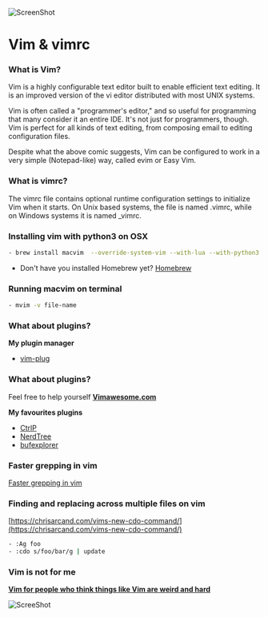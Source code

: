 ![ScreenShot](http://fc05.deviantart.net/fs71/f/2012/270/d/f/vim_by_liggliluff-d5g1led.png)
# Vim & vimrc

### What is Vim?

Vim is a highly configurable text editor built to enable efficient text editing. It is an improved version of the vi editor distributed with most UNIX systems.

Vim is often called a "programmer's editor," and so useful for programming that many consider it an entire IDE. It's not just for programmers, though. Vim is perfect for all kinds of text editing, from composing email to editing configuration files.

Despite what the above comic suggests, Vim can be configured to work in a very simple (Notepad-like) way, called evim or Easy Vim.

### What is vimrc?
The vimrc file contains optional runtime configuration settings to initialize Vim when it starts. On Unix based systems, the file is named .vimrc, while on Windows systems it is named _vimrc.

### Installing vim with python3 on OSX
```sh
- brew install macvim  --override-system-vim --with-lua --with-python3
```
- Don't have you installed Homebrew yet? [Homebrew](https://brew.sh/index.html)

### Running macvim on terminal
```sh
- mvim -v file-name
```

### What about plugins?
**My plugin manager** 

- [vim-plug](https://github.com/junegunn/vim-plug)

### What about plugins?
Feel free to help yourself  [**Vimawesome.com**](http://vimawesome.com/)  

**My favourites plugins**

- [CtrlP](https://github.com/kien/ctrlp.vim)
- [NerdTree](https://github.com/scrooloose/nerdtree)
- [bufexplorer](https://github.com/jlanzarotta/bufexplorer)

### Faster grepping in vim 
[Faster grepping in vim](https://robots.thoughtbot.com/faster-grepping-in-vim)

### Finding and replacing across multiple files on vim 
[https://chrisarcand.com/vims-new-cdo-command/](https://chrisarcand.com/vims-new-cdo-command/)
```sh
- :Ag foo
- :cdo s/foo/bar/g | update
```

### Vim is not for me
[**Vim for people who think things like Vim are weird and hard**](http://csswizardry.com/2014/06/vim-for-people-who-think-things-like-vim-are-weird-and-hard/)

![ScreeShot](http://24.media.tumblr.com/125d3ebe77d77c61ab5ee665b736f952/tumblr_n2hzd7Tmjl1s0t69oo3_500.gif)
